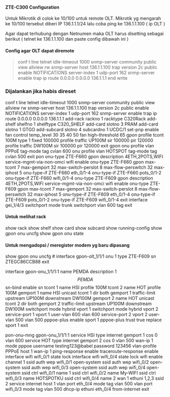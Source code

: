 #### ZTE-C300 Configuration

Untuk Mikrotik di colok ke 10/100 untuk remote OLT.
Mikrotik yg mengarah ke 10/100 tersebut diberi IP 136.1.1.1/24 lalu coba ping ke 136.1.1.100 ( ip OLT )

Agar dapat terhubung dengan Netnumen maka OLT harus disetting sebagai berikut ( telnet ke 136.1.1.100 dan paste config dibawah ini )

#### Config agar OLT dapat diremote
> conf t
line telnet idle-timeout 1000
snmp-server community public view allview rw
snmp-server host 136.1.1.100 trap version 2c public enable NOTIFICATIONS server-index 1 udp-port 162
snmp-server enable trap
ip route 0.0.0.0 0.0.0.0 136.1.1.1
end
write

### Dijalankan jika habis direset


conf t
line telnet idle-timeout 1000
snmp-server community public view allview rw
snmp-server host 136.1.1.100 trap version 2c public enable NOTIFICATIONS server-index 1 udp-port 162
snmp-server enable trap
ip route 0.0.0.0 0.0.0.0 136.1.1.1
add-rack rackno 1 racktype C320Rack
add-shelf shelfno 1 shelftype C320_SHELF
add-card slotno 3 PRAM
add-card slotno 1 GTGO
add-subcard slotno 4 subcardno 1 UCDC/1
set-pnp enable
fan control temp_level 30 35 40 50
fan high-threshold 65
gpon
  profile tcont 100M type 1 fixed 100000
  profile traffic UP100M sir 100000 pir 120000
  profile traffic DW100M sir 100000 pir 120000
exit
gpon
  onu profile vlan PPPoE tag-mode tag cvlan 600
  onu profile vlan HOTSPOT tag-mode tag cvlan 500
exit
pon
onu-type ZTE-F660 gpon description 4ETH,2POTS,WIFI service-mgmt-via-non-omci wifi enable
onu-type ZTE-F660 gpon max-tcont 7 max-gemport 32 max-switch-perslot 8 max-flow-perswitch 32 max-iphost 5
onu-type-if ZTE-F660 eth_0/1-4
onu-type-if ZTE-F660 pots_0/1-2
onu-type-if ZTE-F660 wifi_0/1-4
onu-type ZTE-F609 gpon description 4ETH,2POTS,WIFI service-mgmt-via-non-omci wifi enable
onu-type ZTE-F609 gpon max-tcont 7 max-gemport 32 max-switch-perslot 8 max-flow-perswitch 32 max-iphost 5
onu-type-if ZTE-F609 eth_0/1-4
onu-type-if ZTE-F609 pots_0/1-2
onu-type-if ZTE-F609 wifi_0/1-4
exit
interface gei_1/4/3
switchport mode trunk
switchport vlan 600 tag
exit


#### Untuk melihat rack


show rack
show shelf
show card
show subcard
show running-config
show gpon onu uncfg
show gpon onu state


#### Untuk mengadopsi / meregister modem yg baru dipasang


show gpon onu uncfg #
interface gpon-olt_1/1/1
onu 1 type ZTE-F609 sn ZTEGC86CCB88
exit


interface gpon-onu_1/1/1:1
  name PEMDA
  description 1$$PEMDA$$
  sn-bind enable sn
  tcont 1 name HSI profile 100M
  tcont 2 name HOT profile 100M
  gemport 1 name HSI unicast tcont 1 dir both
  gemport 1 traffic-limit upstream UP100M downstream DW100M
  gemport 2 name HOT unicast tcont 2 dir both
  gemport 2 traffic-limit upstream UP100M downstream DW100M
  switchport mode hybrid vport 1
  switchport mode hybrid vport 2
  service-port 1 vport 1 user-vlan 600 vlan 600
  service-port 2 vport 2 user-vlan 500 vlan 500
  pppoe-plus enable sport 1
  pppoe-plus trust true replace sport 1
exit


pon-onu-mng gpon-onu_1/1/1:1
  service HSI type internet gemport 1 cos 0 vlan 600
  service HOT type internet gemport 2 cos 0 vlan 500
  wan-ip 1 mode pppoe username testing123@babel password 123456 vlan-profile PPPoE host 1
  wan-ip 1 ping-response enable traceroute-response enable
  interface wifi wifi_0/1 state lock
  interface wifi wifi_0/4 state lock
  wifi enable channel 1
  ssid auth wep wifi_0/1 open-system
  ssid auth wep wifi_0/2 open-system
  ssid auth wep wifi_0/3 open-system
  ssid auth wep wifi_0/4 open-system
  ssid ctrl wifi_0/1 name 1
  ssid ctrl wifi_0/2 name My-WIFI
  ssid ctrl wifi_0/3 name HOTSPOTKU
  ssid ctrl wifi_0/4 name 2
  wan 1 ethuni 1,2,3 ssid 2 service internet host 1
  vlan port eth_0/4 mode tag vlan 500
  vlan port wifi_0/3 mode tag vlan 500
  dhcp-ip ethuni eth_0/4 from-internet
exit

